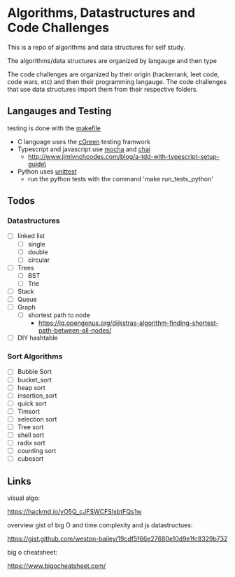 # Algorithms, Datastructures and Code Challenges

This is a repo of algorithms and data structures for self study.

The algorithms/data structures are organized by langauge and then type

The code challenges are organized by their origin (hackerrank, leet code, code wars, etc) and then their programming langauge. The code challenges that use data structures import them from their respective folders. 

## Langauges and Testing

testing is done with the [makefile](https://www.gnu.org/software/make/)

* C language uses the [cGreen](https://github.com/cgreen-devs/cgreen) testing framwork
* Typescript and javascript use [mocha](https://www.npmjs.com/package/mocha) and [chai](https://www.npmjs.com/package/chai) 
  * http://www.jimlynchcodes.com/blog/a-tdd-with-typescript-setup-guide\
* Python uses [unittest](https://docs.python.org/3/library/unittest.html)
  * run the python tests with the command 'make run_tests_python'

## Todos

### Datastructures

* [ ] linked list
    * [ ] single
    * [ ] double
    * [ ] circular
* [ ] Trees 
    * [ ] BST
    * [ ] Trie
* [ ] Stack
* [ ] Queue
* [ ] Graph
    * [ ] shortest path to node 
        * https://iq.opengenus.org/dijkstras-algorithm-finding-shortest-path-between-all-nodes/ 
* [ ] DIY hashtable
  
### Sort Algorithms

* [ ] Bubble Sort
* [ ] bucket_sort
* [ ] heap sort
* [ ] insertion_sort
* [ ] quick sort
* [ ] Timsort
* [ ] selection sort
* [ ] Tree sort
* [ ] shell sort
* [ ] radix sort
* [ ] counting sort
* [ ] cubesort

## Links

visual algo:

https://hackmd.io/yO5Q_cJFSWCFSIxbtFQs1w

overview gist of big O and time complexity and js datastructues:

https://gist.github.com/weston-bailey/19cdf5f66e27680e10d9e1fc8329b732

big o cheatsheet:

https://www.bigocheatsheet.com/


